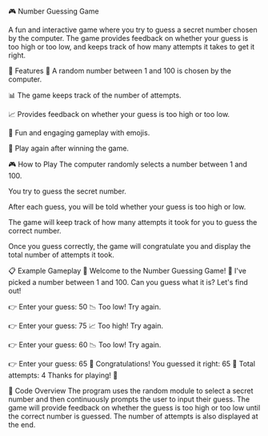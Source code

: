 🎮 Number Guessing Game

A fun and interactive game where you try to guess a secret number chosen by the computer. 
The game provides feedback on whether your guess is too high or too low, and keeps track
 of how many attempts it takes to get it right.

🌟 Features
🎯 A random number between 1 and 100 is chosen by the computer.

📊 The game keeps track of the number of attempts.

📈 Provides feedback on whether your guess is too high or too low.

🤖 Fun and engaging gameplay with emojis.

🔄 Play again after winning the game.

🎮 How to Play
The computer randomly selects a number between 1 and 100.

You try to guess the secret number.

After each guess, you will be told whether your guess is too high or low.

The game will keep track of how many attempts it took for you to guess the correct number.

Once you guess correctly, the game will congratulate you and display the total number of attempts it took.

📋 Example Gameplay
🔢 Welcome to the Number Guessing Game!
🎯 I've picked a number between 1 and 100.
Can you guess what it is? Let's find out!

👉 Enter your guess: 50
📉 Too low! Try again.

👉 Enter your guess: 75
📈 Too high! Try again.

👉 Enter your guess: 60
📉 Too low! Try again.

👉 Enter your guess: 65
🎉 Congratulations! You guessed it right: 65
🧠 Total attempts: 4
Thanks for playing! 🙌

📜 Code Overview
The program uses the random module to select a secret number and then continuously prompts the user to input their guess. The game will provide feedback on whether the guess is too high or too low until the correct number is guessed. The number of attempts is also displayed at the end.
